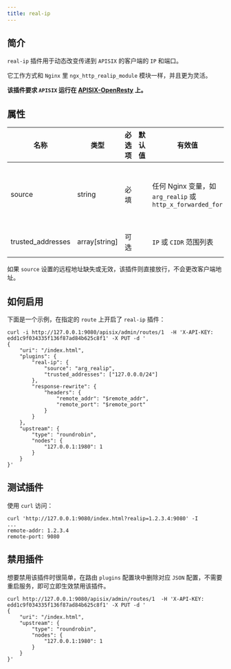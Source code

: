 ```yaml
---
title: real-ip
---
```


<!--
#
# Licensed to the Apache Software Foundation (ASF) under one or more
# contributor license agreements.  See the NOTICE file distributed with
# this work for additional information regarding copyright ownership.
# The ASF licenses this file to You under the Apache License, Version 2.0
# (the "License"); you may not use this file except in compliance with
# the License.  You may obtain a copy of the License at
#
#     http://www.apache.org/licenses/LICENSE-2.0
#
# Unless required by applicable law or agreed to in writing, software
# distributed under the License is distributed on an "AS IS" BASIS,
# WITHOUT WARRANTIES OR CONDITIONS OF ANY KIND, either express or implied.
# See the License for the specific language governing permissions and
# limitations under the License.
#
-->


## 简介

`real-ip` 插件用于动态改变传递到 `APISIX` 的客户端的 `IP` 和端口。

它工作方式和 `Nginx` 里 `ngx_http_realip_module` 模块一样，并且更为灵活。

**该插件要求 `APISIX` 运行在 [APISIX-OpenResty](../how-to-build.md#步骤6：为-apache-apisix-构建-openresty) 上。**

## 属性

| 名称      | 类型          | 必选项 | 默认值    | 有效值                                                                    | 描述                                                                                                                                         |
| --------- | ------------- | ----------- | ---------- | ------------------------------------------------------------------------ | --------------------------------------------------------------------------------------------------------------------------------------------------- |
| source      | string        | 必填    |            | 任何 Nginx 变量，如 `arg_realip` 或 `http_x_forwarded_for` | 根据变量的值 `APISIX` 动态设置客户端的 `IP` 和端口。如果该值不包含端口，则不会更改客户端的端口。 |
| trusted_addresses| array[string] | 可选    |            | `IP` 或 `CIDR` 范围列表 | 动态设置 `set_real_ip_from` 指令 |

如果 `source` 设置的远程地址缺失或无效，该插件则直接放行，不会更改客户端地址。

## 如何启用

下面是一个示例，在指定的 `route` 上开启了 `real-ip` 插件：

```shell
curl -i http://127.0.0.1:9080/apisix/admin/routes/1  -H 'X-API-KEY: edd1c9f034335f136f87ad84b625c8f1' -X PUT -d '
{
    "uri": "/index.html",
    "plugins": {
        "real-ip": {
            "source": "arg_realip",
            "trusted_addresses": ["127.0.0.0/24"]
        },
        "response-rewrite": {
            "headers": {
                "remote_addr": "$remote_addr",
                "remote_port": "$remote_port"
            }
        }
    },
    "upstream": {
        "type": "roundrobin",
        "nodes": {
            "127.0.0.1:1980": 1
        }
    }
}'
```

## 测试插件

使用 `curl` 访问：

```shell
curl 'http://127.0.0.1:9080/index.html?realip=1.2.3.4:9080' -I
...
remote-addr: 1.2.3.4
remote-port: 9080
```

## 禁用插件

想要禁用该插件时很简单，在路由 `plugins` 配置块中删除对应 `JSON` 配置，不需要重启服务，即可立即生效禁用该插件。

```shell
curl http://127.0.0.1:9080/apisix/admin/routes/1  -H 'X-API-KEY: edd1c9f034335f136f87ad84b625c8f1' -X PUT -d '
{
    "uri": "/index.html",
    "upstream": {
        "type": "roundrobin",
        "nodes": {
            "127.0.0.1:1980": 1
        }
    }
}'
```
